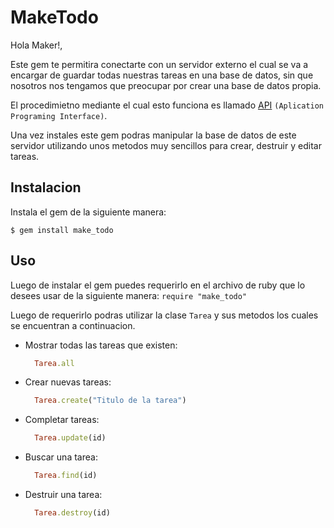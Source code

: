 # MakeTodo

Hola Maker!,

Este gem te permitira conectarte con un servidor externo el cual se va a encargar de guardar todas nuestras tareas en una base de datos, sin que nosotros nos tengamos que preocupar por crear una base de datos propia.

El procedimietno mediante el cual esto funciona es llamado [API](https://en.wikipedia.org/wiki/Application_programming_interface) `(Aplication Programing Interface)`.

Una vez instales este gem podras manipular la base de datos de este servidor utilizando unos metodos muy sencillos para crear, destruir y editar tareas.

## Instalacion

Instala el gem de la siguiente manera:

    $ gem install make_todo

## Uso

Luego de instalar el gem puedes requerirlo en el archivo de ruby que lo desees usar de la siguiente manera: `require "make_todo"`

Luego de requerirlo podras utilizar la clase `Tarea` y sus metodos los cuales se encuentran a continuacion.

- Mostrar todas las tareas que existen:

    ``` ruby
      Tarea.all
    ```
- Crear nuevas tareas:

    ``` ruby
      Tarea.create("Titulo de la tarea")
    ```
- Completar tareas:

    ``` ruby
      Tarea.update(id)
    ```
- Buscar una tarea:

    ``` ruby
      Tarea.find(id)
    ```
- Destruir una tarea:

    ``` ruby
      Tarea.destroy(id)
    ```


